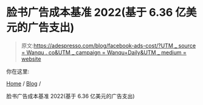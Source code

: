 # 脸书广告成本基准 2022(基于 6.36 亿美元的广告支出)

> 原文:[https://adespresso.com/blog/facebook-ads-cost/?UTM _ source = Wanqu . co&UTM _ campaign = Wanqu+Daily&UTM _ medium = website](https://adespresso.com/blog/facebook-ads-cost/?utm_source=wanqu.co&utm_campaign=Wanqu+Daily&utm_medium=website)

你在这里:

[Home](https://adespresso.com/) / [Blog](https://adespresso.com/blog/) /

脸书广告成本基准 2022(基于 6.36 亿美元的广告支出)